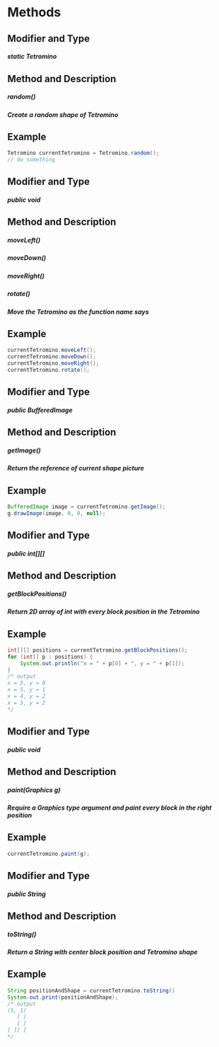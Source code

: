 # Methods

## Modifier and Type

##### static Tetromino

## Method and Description

##### random()

##### Create a random shape of Tetromino

## Example

```java
Tetromino currentTetromino = Tetromino.random();
// do something
```

## Modifier and Type

##### public void

## Method and Description

##### moveLeft()

##### moveDown()

##### moveRight()

##### rotate()

##### Move the Tetromino as the function name says

## Example

```java
currentTetromino.moveLeft();
currentTetromino.moveDown();
currentTetromino.moveRight();
currentTetromino.rotate();
```

## Modifier and Type

##### public BufferedImage

## Method and Description

##### getImage()

##### Return the reference of current shape picture

## Example

```java
BufferedImage image = currentTetromino.getImage();
g.drawImage(image, 0, 0, null);
```

## Modifier and Type

##### public int[][]

## Method and Description

##### getBlockPositions()

##### Return 2D array of int with every block position in the Tetromino

## Example

```java
int[][] positions = currentTetromino.getBlockPositions();
for (int[] p : positions) {
    System.out.println("x = " + p[0] + ", y = " + p[1]);
}
/* output
x = 5, y = 0
x = 5, y = 1
x = 4, y = 2
x = 5, y = 2
*/
```

## Modifier and Type

##### public void

## Method and Description

##### paint(Graphics g)

##### Require a Graphics type argument and paint every block in the right position

## Example

```java
currentTetromino.paint(g);
```

## Modifier and Type

##### public String

## Method and Description

##### toString()

##### Return a String with center block position and Tetromino shape

## Example

```java
String positionAndShape = currentTetromino.toString()
System.out.print(positionAndShape);
/* output
(5, 1)
   [ ]
   [ ]
[ ][ ]
*/
```